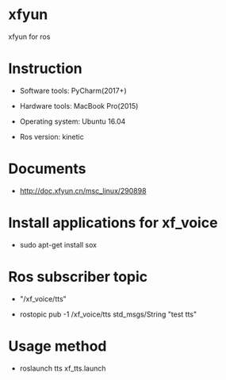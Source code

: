 # xfyun
xfyun for ros

# Instruction

- Software tools:     PyCharm(2017+)

- Hardware tools:     MacBook Pro(2015)

- Operating system:   Ubuntu 16.04

- Ros version:        kinetic


# Documents

- http://doc.xfyun.cn/msc_linux/290898


# Install applications for xf_voice

- sudo apt-get install sox


# Ros subscriber topic

- "/xf_voice/tts"

- rostopic pub -1 /xf_voice/tts std_msgs/String "test tts"


# Usage method

- roslaunch tts xf_tts.launch
